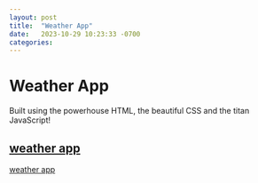 ```yaml
---
layout: post
title:  "Weather App"
date:   2023-10-29 10:23:33 -0700
categories: 
---
```

# Weather App

Built using the powerhouse HTML, the beautiful CSS and the titan JavaScript!

## [weather app][weather-app]
[weather app][weather-app]



[weather-app]: https://codepen.io/aaronhalstonlee/full/jYoRPG